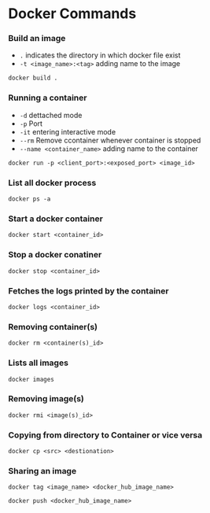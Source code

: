 # Docker Commands

### Build an image

- `.` indicates the directory in which docker file exist
- `-t <image_name>:<tag>` adding name to the image

`docker build .`

### Running a container

- `-d` dettached mode
- `-p` Port
- `-it` entering interactive mode
- `--rm` Remove ccontainer whenever container is stopped
- `--name <container_name>` adding name to the container

`docker run -p <client_port>:<exposed_port> <image_id>`

### List all docker process

`docker ps -a`

### Start a docker container

`docker start <container_id>`

### Stop a docker conatiner

`docker stop <container_id>`

### Fetches the logs printed by the container

`docker logs <container_id>`

### Removing container(s)

`docker rm <container(s)_id>`

### Lists all images

`docker images`

### Removing image(s)

`docker rmi <image(s)_id>`

### Copying from directory to Container or vice versa

`docker cp <src> <destionation>`

### Sharing an image

`docker tag <image_name> <docker_hub_image_name>`

`docker push <docker_hub_image_name>`
